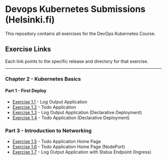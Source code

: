# Devops Kubernetes Submissions (Helsinki.fi)

This repository contains all exercises for the DevOps Kubernetes Course.

## Exercise Links

Each link points to the specific release and directory for that exercise.

---
### Chapter 2 - Kubernetes Basics
#### Part 1 - First Deploy
 - [Exercise 1.1](https://github.com/michaelangelovalente/devops-kubernetes-submissions/tree/1.1/Chapter-2/Part-1/e-1.01/log_output) - Log Output Application
 - [Exercise 1.2](https://github.com/michaelangelovalente/devops-kubernetes-submissions/tree/1.2/Chapter-2/Part-1/e-1.02/todo_app) - Todo Application
 - [Exercise 1.3](https://github.com/michaelangelovalente/devops-kubernetes-submissions/tree/1.3/Chapter-2/Part-1/e-1.03/log_output) - Log Output Application (Declarative Deployment)
 - [Exercise 1.4](https://github.com/michaelangelovalente/devops-kubernetes-submissions/tree/1.4/Chapter-2/Part-1/e-1.04/todo_app) - Todo Application (Declarative Deployment)

### Part 3 - Introduction to Networking
- [Exercise 1.5](https://github.com/michaelangelovalente/devops-kubernetes-submissions/tree/1.5/Chapter-2/Part-3/e-1.05/todo_app) - Todo Application Home Page
- [Exercise 1.6](https://github.com/michaelangelovalente/devops-kubernetes-submissions/tree/1.6/Chapter-2/Part-3/e-1.06/todo_app) - Todo Application Home Page (NodePort)
- [Exercise 1.7](https://github.com/michaelangelovalente/devops-kubernetes-submissions/tree/1.7/Chapter-2/Part-3/e-1.07/log_output) - Log Output Application with Status Endpoint (Ingress)
<!-- - [Exercise 2.1](https://github.com/YOUR_USERNAME/kubernetes-course-exercises/releases/tag/2.1) - [Description] -->


